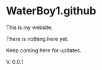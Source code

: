
# WaterBoy1.github

This is my website.

There is nothing here yet.

Keep coming here for updates.

V. 0.0.1

